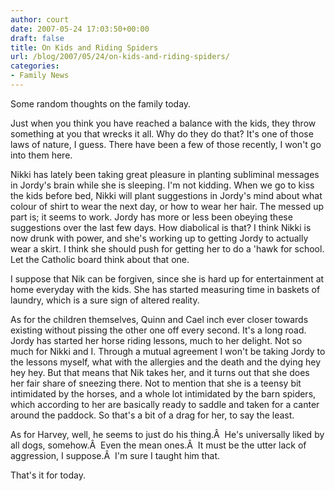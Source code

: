```yaml
---
author: court
date: 2007-05-24 17:03:50+00:00
draft: false
title: On Kids and Riding Spiders
url: /blog/2007/05/24/on-kids-and-riding-spiders/
categories:
- Family News
---
```


Some random thoughts on the family today.

Just when you think you have reached a balance with the kids, they throw something at you that wrecks it all.   Why do they do that?  It's one of those laws of nature, I guess.  There have been a few of those recently, I won't go into them here.

Nikki has lately been taking great pleasure in planting subliminal messages in Jordy's brain while she is sleeping.  I'm not kidding.  When we go to kiss the kids before bed, Nikki will plant suggestions in Jordy's mind about what colour of shirt to wear the next day, or how to wear her hair.  The messed up part is; it seems to work.  Jordy has more or less been obeying these suggestions over the last few days.  How diabolical is that?  I think Nikki is now drunk with power, and she's working up to getting Jordy to actually wear a skirt.  I think she should push for getting her to do a 'hawk for school.  Let the Catholic board think about that one.

I suppose that Nik can be forgiven, since she is hard up for entertainment at home everyday with the kids.  She has started measuring time in baskets of laundry, which is a sure sign of altered reality.

As for the children themselves, Quinn and Cael inch ever closer towards existing without pissing the other one off every second.  It's a long road.  Jordy has started her horse riding lessons, much to her delight.  Not so much for Nikki and I.  Through a mutual agreement I won't be taking Jordy to the lessons myself, what with the allergies and the death and the dying hey hey hey.  But that means that Nik takes her, and it turns out that she does her fair share of sneezing there.  Not to mention that she is a teensy bit intimidated by the horses, and a whole lot intimidated by the barn spiders, which according to her are basically ready to saddle and taken for a canter around the paddock.  So that's a bit of a drag for her, to say the least.

As for Harvey, well, he seems to just do his thing.Â  He's universally liked by all dogs, somehow.Â  Even the mean ones.Â  It must be the utter lack of aggression, I suppose.Â  I'm sure I taught him that.

That's it for today.
